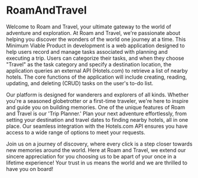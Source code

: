 # RoamAndTravel
Welcome to Roam and Travel, your ultimate gateway to the world of adventure and exploration. At Roam and Travel, we're passionate about helping you discover the wonders of the world one journey at a time. This Minimum Viable Product in development is a web application designed to help users record and manage tasks associated with planning and executing a trip. Users can categorize their tasks, and when they choose "Travel" as the task category and specify a destination location, the application queries an external API (Hotels.com) to retrieve a list of nearby hotels. The core functions of the application will include creating, reading, updating, and deleting (CRUD) tasks on the user's to-do list.

Our platform is designed for wanderers and explorers of all kinds. Whether you're a seasoned globetrotter or a first-time traveler, we're here to inspire and guide you on building memories. One of the unique features of Roam and Travel is our 'Trip Planner.' Plan your next adventure effortlessly, from setting your destination and travel dates to finding nearby hotels, all in one place. Our seamless integration with the Hotels.com API ensures you have access to a wide range of options to meet your requests.

Join us on a journey of discovery, where every click is a step closer towards new memories around the world. Here at Roam and Travel, we extend our sincere appreciation for you choosing us to be apart of your once in a lifetime experience! Your trust in us means the world and we are thrilled to have you on board!
